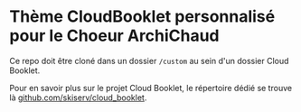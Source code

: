 # Thème CloudBooklet personnalisé pour le Choeur ArchiChaud

Ce repo doit être cloné dans un dossier `/custom` au sein d'un dossier Cloud Booklet.

Pour en savoir plus sur le projet Cloud Booklet, le répertoire dédié se trouve là [github.com/skiserv/cloud_booklet](https://github.com/skiserv/cloud_booklet).